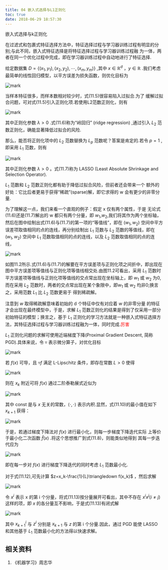 ```yaml
---
title: 04 嵌入式选择与L1正则化
toc: true
date: 2018-06-29 18:57:30
---
```






嵌入式选择与k正则化


在过滤式和包裹式特征选择方法中，特征选择过程与学习器训练过程有明显的分别;与此不同，嵌入式特征选择是将特征选择过程与学习器训练过程融 为一体，两者在同一个优化过程中完成，即在学习器训练过程中自动地进行了特征选择.

给定数据集 $D=\{(x_1,y_1),(x_2,y_2),\cdots ,(x_m,y_m)\}$ ,其中 $x\in \mathbb{R}^d$ ，$y\in \mathbb{R}$ .我们考虑最简单的线性回归模型，以平方误差为损失函数，则优化目标为

![mark](http://images.iterate.site/blog/image/180629/b6IKe6GdcI.png?imageslim)


当样本特征很多，而样本数相对较少时，式(11.5)很容易陷入过拟合.为了 缓解过拟合问题，可对式(11.5)引入正则化项.若使用L2范数正则化，则有

![mark](http://images.iterate.site/blog/image/180629/CmKAa8BfGG.png?imageslim)


其中正则化参数 $\lambda>0$ .式(11.6)称为“岭回归” (ridge regression) ,通过引入 $L_2$ 范数正则化，确能显著降低过拟合的风险.

那么，能否将正则化项中的 $L_2$ 范数替换为 $L_p$ 范数呢？答案是肯定的.若令 $p=1$ ,即采用 $L_1$ 范数，则有

![mark](http://images.iterate.site/blog/image/180629/iajBB23D1H.png?imageslim)

其中正则化参数  $\lambda>0$ 。式(11.7)称为 LASSO (Least Absolute Shrinkage and Selection Operator).



 $L_1$ 范数和 $L_2$ 范数正则化都有助于降低过拟合风险，但前者还会带来一个 额外的好处：它比后者更易于获得“稀疏”(sparse)解，即它求得的 w 会有更少的非零分量.

为了理解这一点，我们来看一个直观的例子：假定 x 仅有两个属性，于是 无论式(11.6)还是(11.7)解出的 w 都只有两个分量，即 $w_1$,$w_2$,我们将其作为两个坐标轴，然后在图中绘制出式(11.6)与(11.7)的第一项的“等值线”，即在 $(w_1,w_2)$ 空间中平方误差项取值相同的点的连线，再分别绘制出 $L_1$ 范数与 $L_2$ 范数的等值线，即在$(w_1,w_2)$ 空间中 $L_1$ 范数取值相同的点的连线，以及 $L_2$ 范数取值相同的点的连线，

![mark](http://images.iterate.site/blog/image/180629/943jCmBh5K.png?imageslim)

如图11.2所示.式(11.6)与(11.7)的解要在平方误差项与正则化项之间折中，即出现在图中平方误差项等值线与正则化项等值线相交处.由图11.2可看出，采用 $L_1$ 范数时平方误差项等值线与正则化项等值线的交点常出现在坐标轴上，即 $w_1$ 或 $w_2$ 为0,而在采用 $L_2$ 范数时，两者的交点常出现在某个象限中，即$w_1$ 或 $w_2$ 均非0;换言之，采用范数 $L_1$ 比 $L_2$ 范数更易于 得到稀疏解。


注意到 $w$ 取得稀疏解意味着初始的 d 个特征中仅有对应着 $w$ 的非零分量 的特征才会出现在最终模型中，于是，求解 $L_1$ 范数正则化的结果是得到了仅采用一部分初始特征的模型；换言之，基于 $L_1$ 正则化的学习方法就是一种嵌入式特征选择方法，其特征选择过程与学习器训练过程融为一体，同时完成.<span style="color:red;">厉害</span>

 $L_1$ 正则化问题的求解可使用近端梯度下降(Proximal Gradient Descent, 简称PGD).具体来说，令 $\triangledown$ 表示微分算子，对优化目标

![mark](http://images.iterate.site/blog/image/180629/9caEEGll0A.png?imageslim)

若 $f(x)$ 可导，且 $\triangledown f$ 满足 L-Lipschitz 条件，即存在常数 $L>0$ 使得

![mark](http://images.iterate.site/blog/image/180629/0Gb7hBcdFD.png?imageslim)

则在 $x_k$ 附近可将 $f(x)$ 通过二阶泰勒展式近似为

![mark](http://images.iterate.site/blog/image/180629/kCKh8f975D.png?imageslim)

其中 const 是与 $x$ 无关的常数，$\langle \cdot,\cdot\rangle$ 表示内积.显然，式(11.10)的最小值在如下 $x_{k+1}$ 获得：

![mark](http://images.iterate.site/blog/image/180629/Jjh2c8cFkK.png?imageslim)

于是，若通过梯度下降法对 $f(x)$ 进行最小化，则每一步梯度下降迭代实际 上等价于最小化二次函数 $\hat{f}(x)$ .将这个思想推广到式(11.8)，则能类似地得到 其每一步迭代应为

![mark](http://images.iterate.site/blog/image/180629/BG7I4KKF84.png?imageslim)

即在每一步对 $f(x)$ 进行梯度下降迭代的同时考虑 $L_1$ 范数最小化.

对于式(11.12),可先计算 $z=x_k-\frac{1}{L}\triangledown f(x_k)$ ，然后求解

![mark](http://images.iterate.site/blog/image/180629/mm8Am7E5D2.png?imageslim)


令 $x^i$ 表示 x 的第 i 个分量，将式(11.13)按分量展开可看出，其中不存在 $x^ix^j(i\neq j)$ 这样的项，即 $x$ 的各分量互不影响，于是式(11.13)有闭式解

![mark](http://images.iterate.site/blog/image/180629/2GfAk2mmjE.png?imageslim)


其中 $x_{k+1}^i$ 与 $z^i$ 分别是 $x_{k+1}$ 与 $z$ 的第 i 个分量.因此，通过 PGD 能使 LASSO 和其他基于 $L_1$ 范数最小化的方法得以快速求解。




## 相关资料
1. 《机器学习》周志华
